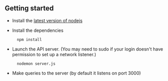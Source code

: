 
Getting started
-------------------------

* Install the [latest version of nodejs](http://nodejs.org/)
* Install the dependencies

        npm install

* Launch the API server. (You may need to sudo if your login doesn't have permission to set up a network listener.)

        nodemon server.js
        
* Make queries to the server (by default it listens on port 3000)

